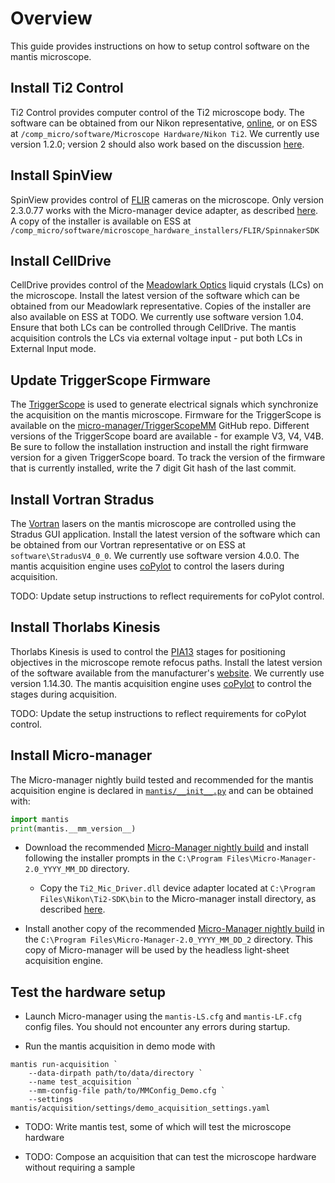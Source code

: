 # Overview

This guide provides instructions on how to setup control software on the mantis microscope.

## Install Ti2 Control

Ti2 Control provides computer control of the Ti2 microscope body. The software can be obtained from our Nikon representative, [online](https://nisdk.recollective.com/microscopes), or on ESS at `/comp_micro/software/Microscope Hardware/Nikon Ti2`. We currently use version 1.2.0; version 2 should also work based on the discussion [here](https://github.com/micro-manager/mmCoreAndDevices/issues/44).

## Install SpinView

SpinView provides control of [FLIR](https://www.flir.com/) cameras on the microscope. Only version 2.3.0.77 works with the Micro-manager device adapter, as described [here](https://micro-manager.org/Spinnaker). A copy of the installer is available on ESS at `/comp_micro/software/microscope_hardware_installers/FLIR/SpinnakerSDK`

## Install CellDrive

CellDrive provides control of the [Meadowlark Optics](https://www.meadowlark.com/) liquid crystals (LCs) on the microscope. Install the latest version of the software which can be obtained from our Meadowlark representative. Copies of the installer are also available on ESS at TODO. We currently use software version 1.04. Ensure that both LCs can be controlled through CellDrive. The mantis acquisition controls the LCs via external voltage input - put both LCs in External Input mode.

## Update TriggerScope Firmware

The [TriggerScope](https://advancedresearch-consulting.com/product/triggerscope-4/) is used to generate electrical signals which synchronize the acquisition on the mantis microscope. Firmware for the TriggerScope is available on the [micro-manager/TriggerScopeMM](https://github.com/micro-manager/TriggerScopeMM) GitHub repo. Different versions of the TriggerScope board are available - for example V3, V4, V4B. Be sure to follow the installation instruction and install the right firmware version for a given TriggerScope board. To track the version of the firmware that is currently installed, write the 7 digit Git hash of the last commit.

## Install Vortran Stradus

The [Vortran](https://www.vortranlaser.com/) lasers on the mantis microscope are controlled using the Stradus GUI application. Install the latest version of the software which can be obtained from our Vortran representative or on ESS at `software\StradusV4_0_0`. We currently use software version 4.0.0. The mantis acquisition engine uses [coPylot](https://github.com/czbiohub-sf/coPylot) to control the lasers during acquisition.

TODO: Update setup instructions to reflect requirements for coPylot control.

## Install Thorlabs Kinesis

Thorlabs Kinesis is used to control the [PIA13](https://www.thorlabs.com/thorproduct.cfm?partnumber=PIA13) stages for positioning objectives in the microscope remote refocus paths. Install the latest version of the software available from the manufacturer's [website](https://www.thorlabs.com/newgrouppage9.cfm?objectgroup_id=10285). We currently use version 1.14.30. The mantis acquisition engine uses [coPylot](https://github.com/czbiohub-sf/coPylot) to control the stages during acquisition.

TODO: Update the setup instructions to reflect requirements for coPylot control.

## Install Micro-manager

The Micro-manager nightly build tested and recommended for the mantis acquisition engine is declared in [`mantis/__init__.py`](../mantis/__init__.py) and can be obtained with:

```python
import mantis
print(mantis.__mm_version__)
```

* Download the recommended [Micro-Manager nightly build](https://download.micro-manager.org/nightly/2.0/Windows/) and install following the installer prompts in the `C:\Program Files\Micro-Manager-2.0_YYYY_MM_DD` directory.
  
  * Copy the `Ti2_Mic_Driver.dll` device adapter located at `C:\Program Files\Nikon\Ti2-SDK\bin` to the Micro-manager install directory, as described [here](https://micro-manager.org/NikonTi2).

* Install another copy of the recommended [Micro-Manager nightly build](https://download.micro-manager.org/nightly/2.0/Windows/) in the `C:\Program Files\Micro-Manager-2.0_YYYY_MM_DD_2` directory. This copy of Micro-manager will be used by the headless light-sheet acquisition engine.

## Test the hardware setup

* Launch Micro-manager using the `mantis-LS.cfg` and `mantis-LF.cfg` config files. You should not encounter any errors during startup.

* Run the mantis acquisition in demo mode with

```pwsh
mantis run-acquisition `
    --data-dirpath path/to/data/directory `
    --name test_acquisition `
    --mm-config-file path/to/MMConfig_Demo.cfg `
    --settings mantis/acquisition/settings/demo_acquisition_settings.yaml
```

* TODO: Write mantis test, some of which will test the microscope hardware

* TODO: Compose an acquisition that can test the microscope hardware without requiring a sample
